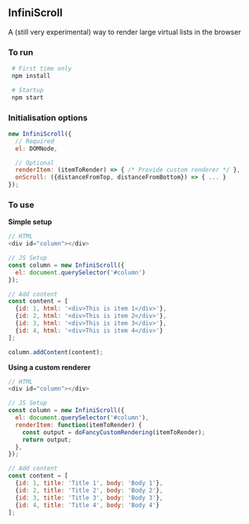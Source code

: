 ## InfiniScroll

A (still very experimental) way to render large virtual lists in the browser

### To run

```sh
 # First time only
 npm install 

 # Startup
 npm start
```

### Initialisation options
```js
new InfiniScroll({
  // Required
  el: DOMNode,

  // Optional
  renderItem: (itemToRender) => { /* Provide custom renderer */ },
  onScroll: ({distanceFromTop, distanceFromBottom}) => { ... }
});
```

### To use


**Simple setup**
```js
// HTML
<div id="column"></div>

// JS Setup
const column = new InfiniScroll({
  el: document.querySelector('#column')
});

// Add content
const content = [
  {id: 1, html: '<div>This is item 1</div>'},
  {id: 2, html: '<div>This is item 2</div>'},
  {id: 3, html: '<div>This is item 3</div>'},
  {id: 4, html: '<div>This is item 4</div>'}
];

column.addContent(content);        
```

**Using a custom renderer**
```js
// HTML
<div id="column"></div>

// JS Setup
const column = new InfiniScroll({
  el: document.querySelector('#column'),
  renderItem: function(itemToRender) {
    const output = doFancyCustomRendering(itemToRender);
    return output;
  },
});

// Add content
const content = [
  {id: 1, title: 'Title 1', body: 'Body 1'},
  {id: 2, title: 'Title 2', body: 'Body 2'},
  {id: 3, title: 'Title 3', body: 'Body 3'},
  {id: 4, title: 'Title 4', body: 'Body 4'}
];
```

